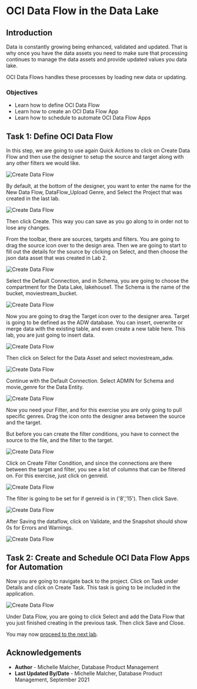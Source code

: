 # OCI Data Flow in the Data Lake

## Introduction

Data is constantly growing being enhanced, validated and updated. That is why once you have the data assets you need to make sure that processing continues to manage the data assets and provide updated values you data lake.

OCI Data Flows handles these processes by loading new data or updating.

### Objectives

* Learn how to define OCI Data Flow
* Learn how to create an OCI Data Flow App
* Learn how to schedule to automate OCI Data Flow Apps

## Task 1: Define OCI Data Flow

In this step, we are going to use again Quick Actions to click on Create Data Flow and then use the designer to setup the source and target along with any other filters we would like.

![Create Data Flow](./images/create_dataflow.png " ")

By default, at the bottom of the designer,  you want to enter the name for the New Data Flow, DataFlow_Upload Genre, and Select the Project that was created in the last lab.

![Create Data Flow](./images/dataflow1.png " ")

Then click Create. This way you can save as you go along to in order not to lose any changes.

From the toolbar, there are sources, targets and filters. You are going to drag the source icon over to the design area. Then we are going to start to fill out the details for the source by clicking on Select, and then choose the json data asset that was created in Lab 2.

![Create Data Flow](./images/dataflow2.png " ")

Select the Default Connection, and in Schema, you are going to choose the compartment for the Data Lake, lakehouse1. The Schema is the name of the bucket, moviestream_bucket.

![Create Data Flow](./images/dataflow3.png " ")

Now you are going to drag the Target icon over to the designer area. Target is going to be defined as the ADW database. You can insert, overwrite or merge data with the existing table, and even create a new table here. This lab, you are just going to insert data. 

![Create Data Flow](./images/dataflow4.png " ")

Then click on Select for the Data Asset and select moviestream_adw. 

![Create Data Flow](./images/dataflow5.png " ")

Continue with the Default Connection. Select ADMIN for Schema and movie_genre for the Data Entity.

![Create Data Flow](./images/dataflow6.png " ")

Now you need your Filter, and for this exercise you are only going to pull specific genres. Drag the icon onto the designer area between the source and the target.

But before you can create the filter conditions, you have to connect the source to the file, and the filter to the target.

![Create Data Flow](./images/dataflow7.png " ")

Click on Create Filter Condition, and since the connections are there between the target and filter, you see a list of columns that can be filtered on. For this exercise, just click on genreid.

![Create Data Flow](./images/dataflow8.png " ")

The filter is going to be set for if genreid is in ('8','15'). Then click Save.

![Create Data Flow](./images/dataflow9.png " ")

After Saving the dataflow, click on Validate, and the Snapshot should show 0s for Errors and Warnings.

![Create Data Flow](./images/dataflow10.png " ")


## Task 2: Create and Schedule OCI Data Flow Apps for Automation

Now you are going to navigate back to the project. Click on Task under Details and click on Create Task. This task is going to be included in the application.

![Create Data Flow](./images/integrationtask.png " ")

Under Data Flow, you are going to click Select and add the Data Flow that you just finished creating in the previous task. Then click Save and Close.


You may now [proceed to the next lab](#next).

## Acknowledgements

* **Author** - Michelle Malcher, Database Product Management
* **Last Updated By/Date** - Michelle Malcher, Database Product Management, September 2021
